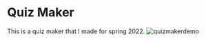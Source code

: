# Quiz Maker
This is a quiz maker that I made for spring 2022.
![quizmakerdemo](https://user-images.githubusercontent.com/47722033/161634015-5e82435c-b219-4fec-8ddf-50d90a02b584.gif)

